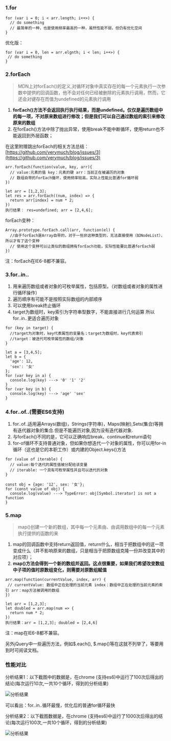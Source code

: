 ### 1.for

```
for (var i = 0; i < arr.length; i++>) {
  // do something
  // 最简单的一种，也是使用频率最高的一种，虽然性能不弱，但仍有优化空间
}
```
优化版：
```
for (var i = 0, len = arr.elgnth; i < len; i++>) {
 // do something
}

```

### 2.forEach

> MDN上对forEach()的定义,对循环对象中真实存在的每一个元素执行一次参数中提供的回调函数，他不会对任何已经被删除的元素执行调用，然而，它还会对键存在而值为undefined的元素执行调用

1. **forEach()方法不会返回执行执行结果，而是undefined。仅仅是遍历数组中的每一项，不对原来数组进行修改；但是我们可以自己通过数组的索引来修改原来的数组**
2. 在forEach()方法中除了抛出异常，使用break不能中断循环，使用return也不能返回到外层函数；

在这里附赠跳出forEach的相关方法总结：[https://github.com/verymuch/blog/issues/3](https://github.com/verymuch/blog/issues/3)

```
arr.forEach(function(value, key, arr){
  // value:元素的值 key：元素的键 arr：当前正在被遍历的对象
  // 数组自带的forEach循环，使用频率较高，实际上性能比普通for循环弱
})

let arr = [1,2,3];
let res = arr.forEach((num, index) => {
  return arr[index] = num * 2;
})
执行结果： res=undefined; arr = [2,4,6];
```
forEach变种：
```
Array.prototype.forEach.call(arr, function(el) {
  //由于forEach是Array自带的，对于一些非这种类型的，无法直接使用（如NodeList），所以才有了这个变种
  // 使用这个变种可以让类似的数组拥有forEach功能，实际性能要比普通forEach弱
})
```
注：forEach在IE6-8都不兼容。

### 3.for..in..
1. 用来遍历数组或者对象的可枚举属性，包括原型。（对数组或者对象的属性进行循环操作）
2. 遍历顺序有可能不是按照实际数组的内部顺序
3. 可以使用break终止循环
4. target为数组时，key索引为字符串型数字，不能直接进行几何运算
所以for..in..更适合遍历对象

```
for (key in target) {
  //target为对象时，key代表属性的变量名；target为数组时，key代表索引 
  //target：被迭代可枚举属性的数组/对象
}

let a = [3,4,5];
let b = {
  'age': 12,
  'sex': '女'
};
for (var key in a) {
  console.log(key) ---> '0' '1' '2'
}
for (var key in b) {
  console.log(key) ---> 'age' 'sex'
}
```

### 4.for..of..(需要ES6支持)

1. for..of..适用遍Arrays(数组)，Strings(字符串)，Maps(映射),Sets(集合)等拥有迭代器对象的集合.但是不能遍历对象,因为没有迭代器对象.
2. 与forEach()不同的是，它可以正确响应break、continue和return语句
3. for-of循环不支持普通对象，但如果你想迭代一个对象的属性，你可以用for-in循环（这也是它的本职工作）或内建的Object.keys()方法

```
for (value of iterable) {
  // value:每个迭代的属性值被分配给该变量 
  // iterable: 一个具有可枚举属性并且可以迭代的对象
}

const obj = {age: '12', sex: '女'};
for (const value of obj) {
  console.log(value) ---> TypeError: obj[Symbol.iterator] is not a function
}

```


### 5.map

> map()创建一个新的数组，其中每一个元素由、由调用数组中的每一个元素执行提供的函数的来

1. map的回调函数中支持return返回值，return什么，相当于把数组中的这一项变成什么（并不影响原来的数组，只是相当于把原数组克隆一份并改变其中的对应项）；
2. **map()方法会得到一个新的数组并返回。这点很重要，如果我们希望改变数组中子项的值时原数组变化，则需要对原数组赋值**

```
arr.map(function(currentValue, index, arr) {
 // currentValue: 数组中正在处理的当前元素 index：数组中正在处理的当前元素的索引 arr：map方法被调用的数组
})

let arr = [1,2,3];
let doubled = arr.map(num => {
  return num * 2;
})
执行结果：arr = [1,2,3]; doubled = [2,4,6]

```
注：map在IE6-8都不兼容。


另外jQuery中一些遍历方法，例如$.each(), $.map()等在这就不列举了，等要用到时可阅读文档。

### 性能对比

分析结果1：以下截图中的数据是，在chrome (支持es6)中运行了100次后得出的结论(每次运行10次,一共10个循环，得到的分析结果)

![分析结果](https://cdn.133.cn/gtgj/wxappv2/ticketChange/for11.png)

可以看出：for..in..循环最慢，优化后的普通for循环最快

分析结果2：以下截图数据是，在chrome (支持es6)中运行了1000次后得出的结论(每次运行100次,一共10个循环，得到的分析结果)

![分析结果](https://cdn.133.cn/gtgj/wxappv2/ticketChange/for22.png)
